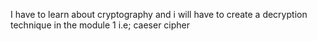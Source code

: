 I have to learn about cryptography and i will have to create a decryption technique in the module 1 i.e; caeser cipher